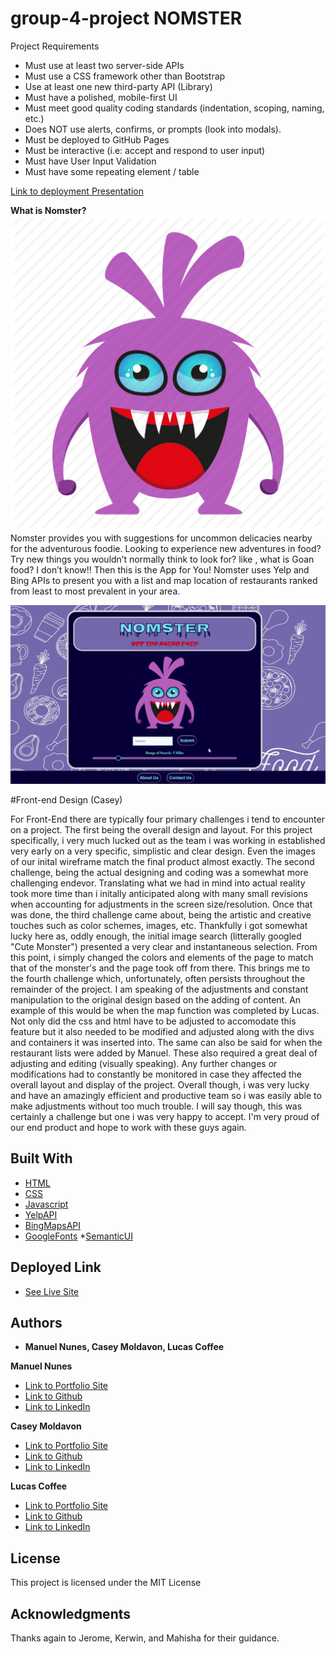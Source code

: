 # group-4-project NOMSTER
Project Requirements
- Must use at least two server-side APIs
- Must use a CSS framework other than Bootstrap
- Use at least one new third-party API (Library)
- Must have a polished, mobile-first UI
- Must meet good quality coding standards (indentation, scoping, naming, etc.)
- Does NOT use alerts, confirms, or prompts (look into modals). 
- Must be deployed to GitHub Pages
- Must be interactive (i.e: accept and respond to user input)
- Must have User Input Validation
- Must have some repeating element / table

[Link to deployment Presentation](https://docs.google.com/presentation/d/1-0gOvWei5pVjOt75WLYcv4okRsctA2LJCFRDzzSyaiU/edit?usp=sharing)

**What is Nomster?**
![Nomster-monster](assets/images/monster-1.png)
Nomster provides you with suggestions for uncommon delicacies nearby for the adventurous foodie. Looking to experience new adventures in food? Try new things you wouldn’t normally think to look for? like , what is Goan food? I don’t know!!
Then this is the App for You!
Nomster uses Yelp and Bing APIs to present you with a list and map location of restaurants ranked from least to most prevalent in your area. 

![Nomster-gif](assets/images/nomster-gif.gif)


#Front-end Design (Casey)

For Front-End there are typically four primary challenges i tend to encounter on a project. The first being the overall design and layout. For this project specifically, i very much lucked out as the team i was working in established very early on a very specific, simplistic and clear design. Even the images of our inital wireframe match the final product almost exactly. The second challenge, being the actual designing and coding was a somewhat more challenging endevor. Translating what we had in mind into actual reality took more time than i initally anticipated along with many small revisions when accounting for adjustments in the screen size/resolution. Once that was done, the third challenge came about, being the artistic and creative touches such as color schemes, images, etc. Thankfully i got somewhat lucky here as, oddly enough, the initial image search (litterally googled "Cute Monster") presented a very clear and instantaneous selection. From this point, i simply changed the colors and elements of the page to match that of the monster's and the page took off from there. This brings me to the fourth challenge which, unfortunately, often persists throughout the remainder of the project. I am speaking of the adjustments and constant manipulation to the original design based on the adding of content. An example of this would be when the map function was completed by Lucas. Not only did the css and html have to be adjusted to accomodate this feature but it also needed to be modified and adjusted along with the divs and containers it was inserted into. The same can also be said for when the restaurant lists were added by Manuel. These also required a great deal of adjusting and editing (visually speaking). Any further changes or modifications had to constantly be monitored in case they affected the overall layout and display of the project. Overall though, i was very lucky and have an amazingly efficient and productive team so i was easily able to make adjustments without too much trouble. I will say though, this was certainly a challenge but one i was very happy to accept. I'm very proud of our end product and hope to work with these guys again.



## Built With

* [HTML](https://developer.mozilla.org/en-US/docs/Web/HTML)
* [CSS](https://developer.mozilla.org/en-US/docs/Web/CSS)
* [Javascript](https://developer.mozilla.org/en-US/docs/Web/JavaScript)
* [YelpAPI](https://www.yelp.com/developers)
* [BingMapsAPI](https://www.microsoft.com/en-us/maps/choose-your-bing-maps-api)
* [GoogleFonts](https://fonts.google.com/)
*[SemanticUI](https://semantic-ui.com/)

## Deployed Link

* [See Live Site](https://casey-moldavon.github.io/group-4-project/)


## Authors

* **Manuel Nunes, Casey Moldavon, Lucas Coffee** 

**Manuel Nunes**
- [Link to Portfolio Site]()
- [Link to Github]()
- [Link to LinkedIn]()

**Casey Moldavon**
- [Link to Portfolio Site](https://casey-moldavon.github.io/responsive-portfolio/)
- [Link to Github](https://github.com/casey-moldavon/group-4-project)
- [Link to LinkedIn](https://www.linkedin.com/in/casey-moldavon-442a1761/)

**Lucas Coffee**
- [Link to Portfolio Site](https://kalashnikoffee.github.io/responsive-bio/)
- [Link to Github](https://github.com/kalashnikoffee)
- [Link to LinkedIn](https://www.linkedin.com/in/lucas-coffee-08853719/)

## License

This project is licensed under the MIT License 

## Acknowledgments

Thanks again to Jerome, Kerwin, and Mahisha for their guidance.
